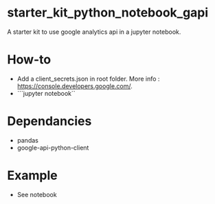# starter_kit_python_notebook_gapi
A starter kit to use google analytics api in a jupyter notebook.

# How-to
- Add a client_secrets.json in root folder. More info : https://console.developers.google.com/.
- ```jupyter notebook``

# Dependancies 
- pandas
- google-api-python-client

# Example
- See notebook